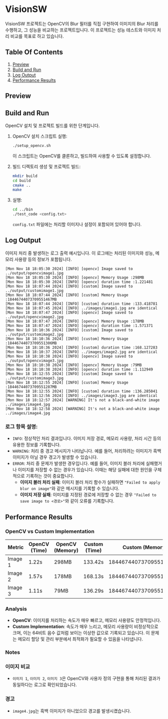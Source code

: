# VisionSW

VisionSW 프로젝트는 OpenCV의 Blur 필터를 직접 구현하여 이미지의 Blur 처리를 수행하고, 그 성능을 비교하는 프로젝트입니다. 이 프로젝트는 성능 테스트와 이미지 처리 비교를 목표로 하고 있습니다.

## Table Of Contents
1. [Preview](#preview)
2. [Build and Run](#build-and-run)
3. [Log Output](#log-output)
4. [Performance Results](#performance-results)

## Preview



## Build and Run

OpenCV 설치 및 프로젝트 빌드를 위한 단계입니다.

1. OpenCV 설치 스크립트 실행:

    ```bash
    ./setup_opencv.sh
    ```

    이 스크립트는 OpenCV를 클론하고, 빌드하여 사용할 수 있도록 설정합니다.


2. 빌드 디렉토리 생성 및 프로젝트 빌드:

    ```bash
    mkdir build
    cd build
    cmake ..
    make
    ```

3. 실행:

    ```bash
    cd ../bin
    ./test_code <config.txt>
    ```

    `config.txt` 파일에는 처리할 이미지나 설정이 포함되어 있어야 합니다.

## Log Output

이미지 처리 중 발생하는 로그 출력 예시입니다. 이 로그에는 처리된 이미지와 성능, 메모리 사용량 등의 정보가 포함됩니다.

```plaintext
[Mon Nov 18 18:05:30 2024] [INFO] [opencv] Image saved to ../output/opencvimage1.jpg
[Mon Nov 18 18:05:30 2024] [INFO] [opencv] Memory Usage :298MB
[Mon Nov 18 18:05:30 2024] [INFO] [opencv] duration time :1.221481
[Mon Nov 18 18:07:44 2024] [INFO] [custom] Image saved to ../output/customimage1.jpg
[Mon Nov 18 18:07:44 2024] [INFO] [custom] Memory Usage :18446744073709551467MB
[Mon Nov 18 18:07:44 2024] [INFO] [custom] duration time :133.418781
[Mon Nov 18 18:07:45 2024] [INFO] ../images/image1.jpg are identical
[Mon Nov 18 18:07:47 2024] [INFO] [opencv] Image saved to ../output/opencvimage2.jpg
[Mon Nov 18 18:07:47 2024] [INFO] [opencv] Memory Usage :178MB
[Mon Nov 18 18:07:47 2024] [INFO] [opencv] duration time :1.571371
[Mon Nov 18 18:10:36 2024] [INFO] [custom] Image saved to ../output/customimage2.jpg
[Mon Nov 18 18:10:36 2024] [INFO] [custom] Memory Usage :18446744073709551306MB
[Mon Nov 18 18:10:36 2024] [INFO] [custom] duration time :168.127283
[Mon Nov 18 18:10:37 2024] [INFO] ../images/image2.jpg are identical
[Mon Nov 18 18:10:38 2024] [INFO] [opencv] Image saved to ../output/opencvimage3.jpg
[Mon Nov 18 18:10:38 2024] [INFO] [opencv] Memory Usage :79MB
[Mon Nov 18 18:10:38 2024] [INFO] [opencv] duration time :1.112949
[Mon Nov 18 18:12:55 2024] [INFO] [custom] Image saved to ../output/customimage3.jpg
[Mon Nov 18 18:12:55 2024] [INFO] [custom] Memory Usage :18446744073709551287MB
[Mon Nov 18 18:12:55 2024] [INFO] [custom] duration time :136.285041
[Mon Nov 18 18:12:56 2024] [INFO] ../images/image3.jpg are identical
[Mon Nov 18 18:12:57 2024] [WARNING] It's not a black-and-white image ../images/image4.jpg
[Mon Nov 18 18:12:58 2024] [WARNING] It's not a black-and-white image ../images/image4.jpg
```
### 로그 항목 설명:
- `INFO`: 정상적인 처리 결과입니다. 이미지 저장 경로, 메모리 사용량, 처리 시간 등의 유용한 정보를 기록합니다.
- `WARNING`: 처리 중 경고 메시지가 나타납니다. 예를 들어, 처리하려는 이미지가 흑백 이미지가 아닐 경우 경고가 발생할 수 있습니다.
- `ERROR`: 처리 중 문제가 발생한 경우입니다. 예를 들어, 이미지 블러 처리에 실패했거나 이미지를 저장할 수 없는 경우가 있습니다. 이때는 해당 실패에 대한 원인을 구체적으로 기록하는 것이 중요합니다.
   - **이미지 블러 처리 실패**: 이미지 블러 처리 함수가 실패하면 `"Failed to apply blur on image"`와 같은 메시지를 기록할 수 있습니다.
   - **이미지 저장 실패**: 이미지를 지정된 경로에 저장할 수 없는 경우 `"Failed to save image to <경로>"`와 같이 오류를 기록합니다.

## Performance Results

### OpenCV vs Custom Implementation

| Metric          | OpenCV (Time) | OpenCV (Memory) | Custom (Time)  | Custom (Memory) |
|-----------------|---------------|-----------------|----------------|-----------------|
| Image 1         | 1.22s         | 298MB           | 133.42s        | 18446744073709551467MB |
| Image 2         | 1.57s         | 178MB           | 168.13s        | 18446744073709551306MB |
| Image 3         | 1.11s         | 79MB            | 136.29s        | 18446744073709551287MB |

### Analysis
- **OpenCV**: 이미지를 처리하는 속도가 매우 빠르고, 메모리 사용량도 안정적입니다.
- **Custom Implementation**: 속도가 매우 느리고, 메모리 사용량이 비정상적으로 크며, 이는 64비트 음수 값처럼 보이는 이상한 값으로 기록되고 있습니다. 
  이 문제는 메모리 할당 및 관리 부분에서 최적화가 필요할 수 있음을 나타냅니다.

### Notes
### 이미지 비교
- `이미지 1`, `이미지 2`, `이미지 3`은 OpenCV와 사용자 정의 구현을 통해 처리된 결과가 동일하다는 로그로 확인되었습니다.

### 경고
- `image4.jpg`는 흑백 이미지가 아니었으므 경고를 발생시켰습니다.
